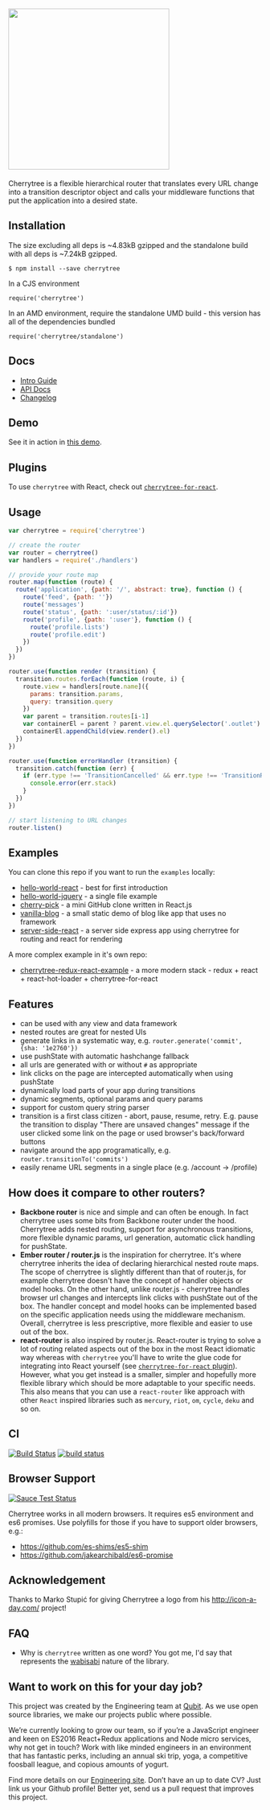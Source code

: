 # <img src="https://cloud.githubusercontent.com/assets/324440/11302251/2c573b4a-8f94-11e5-9df6-889b19c2ad48.png" width="320" />

Cherrytree is a flexible hierarchical router that translates every URL change into a transition descriptor object and calls your middleware functions that put the application into a desired state.


## Installation

The size excluding all deps is ~4.83kB gzipped and the standalone build with all deps is ~7.24kB gzipped.

    $ npm install --save cherrytree

In a CJS environment

    require('cherrytree')

In an AMD environment, require the standalone UMD build - this version has all of the dependencies bundled

    require('cherrytree/standalone')


## Docs

* [Intro Guide](docs/intro.md)
* [API Docs](docs/api.md)
* [Changelog](CHANGELOG.md)


## Demo

See it in action in [this demo](http://kidkarolis.github.io/cherrytree-redux-react-example).


## Plugins

To use `cherrytree` with React, check out [`cherrytree-for-react`](https://github.com/KidkArolis/cherrytree-for-react).


## Usage

```js
var cherrytree = require('cherrytree')

// create the router
var router = cherrytree()
var handlers = require('./handlers')

// provide your route map
router.map(function (route) {
  route('application', {path: '/', abstract: true}, function () {
    route('feed', {path: ''})
    route('messages')
    route('status', {path: ':user/status/:id'})
    route('profile', {path: ':user'}, function () {
      route('profile.lists')
      route('profile.edit')
    })
  })
})

router.use(function render (transition) {
  transition.routes.forEach(function (route, i) {
    route.view = handlers[route.name]({
      params: transition.params,
      query: transition.query
    })
    var parent = transition.routes[i-1]
    var containerEl = parent ? parent.view.el.querySelector('.outlet') : document.body
    containerEl.appendChild(view.render().el)
  })
})

router.use(function errorHandler (transition) {
  transition.catch(function (err) {
    if (err.type !== 'TransitionCancelled' && err.type !== 'TransitionRedirected') {
      console.error(err.stack)
    }
  })
})

// start listening to URL changes
router.listen()
```


## Examples

You can clone this repo if you want to run the `examples` locally:

* [hello-world-react](examples/hello-world-react) - best for first introduction
* [hello-world-jquery](examples/hello-world-jquery) - a single file example
* [cherry-pick](examples/cherry-pick) - a mini GitHub clone written in React.js
* [vanilla-blog](examples/vanilla-blog) - a small static demo of blog like app that uses no framework
* [server-side-react](examples/server-side-react) - a server side express app using cherrytree for routing and react for rendering

A more complex example in it's own repo:

* [cherrytree-redux-react-example](https://github.com/KidkArolis/cherrytree-redux-react-example) - a more modern stack - redux + react + react-hot-loader + cherrytree-for-react


## Features

* can be used with any view and data framework
* nested routes are great for nested UIs
* generate links in a systematic way, e.g. `router.generate('commit', {sha: '1e2760'})`
* use pushState with automatic hashchange fallback
* all urls are generated with or without `#` as appropriate
* link clicks on the page are intercepted automatically when using pushState
* dynamically load parts of your app during transitions
* dynamic segments, optional params and query params
* support for custom query string parser
* transition is a first class citizen - abort, pause, resume, retry. E.g. pause the transition to display "There are unsaved changes" message if the user clicked some link on the page or used browser's back/forward buttons
* navigate around the app programatically, e.g. `router.transitionTo('commits')`
* easily rename URL segments in a single place (e.g. /account -> /profile)


## How does it compare to other routers?

* **Backbone router** is nice and simple and can often be enough. In fact cherrytree uses some bits from Backbone router under the hood. Cherrytree adds nested routing, support for asynchronous transitions, more flexible dynamic params, url generation, automatic click handling for pushState.
* **Ember router / router.js** is the inspiration for cherrytree. It's where cherrytree inherits the idea of declaring hierarchical nested route maps. The scope of cherrytree is slightly different than that of router.js, for example cherrytree doesn't have the concept of handler objects or model hooks. On the other hand, unlike router.js - cherrytree handles browser url changes and intercepts link clicks with pushState out of the box. The handler concept and model hooks can be implemented based on the specific application needs using the middleware mechanism. Overall, cherrytree is less prescriptive, more flexible and easier to use out of the box.
* **react-router** is also inspired by router.js. React-router is trying to solve a lot of routing related aspects out of the box in the most React idiomatic way whereas with `cherrytree` you'll have to write the glue code for integrating into React yourself (see [`cherrytree-for-react` plugin](https://github.com/KidkArolis/cherrytree-for-react)). However, what you get instead is a smaller, simpler and hopefully more flexible library which should be more adaptable to your specific needs. This also means that you can use a `react-router` like approach with other `React` inspired libraries such as `mercury`, `riot`, `om`, `cycle`, `deku` and so on.


## CI

[![Build Status](https://travis-ci.org/QubitProducts/cherrytree.svg?branch=master)](https://travis-ci.org/QubitProducts/cherrytree)
[![build status](https://www.codeship.io/projects/aa5e37b0-aeb1-0131-dd5f-06fd12e6a611/status?branch=master)](https://codeship.com/projects/19734)


## Browser Support

[![Sauce Test Status](https://saucelabs.com/browser-matrix/cherrytree.svg)](https://saucelabs.com/u/cherrytree)

Cherrytree works in all modern browsers. It requires es5 environment and es6 promises. Use polyfills for those if you have to support older browsers, e.g.:

* https://github.com/es-shims/es5-shim
* https://github.com/jakearchibald/es6-promise

## Acknowledgement

Thanks to Marko Stupić for giving Cherrytree a logo from his http://icon-a-day.com/ project!

## FAQ

* Why is `cherrytree` written as one word? You got me, I'd say that represents the [wabisabi](https://en.wikipedia.org/wiki/Wabi-sabi) nature of the library.

## Want to work on this for your day job?

This project was created by the Engineering team at [Qubit](https://qubit.com). As we use open source libraries, we make our projects public where possible.

We’re currently looking to grow our team, so if you’re a JavaScript engineer and keen on ES2016 React+Redux applications and Node micro services, why not get in touch? Work with like minded engineers in an environment that has fantastic perks, including an annual ski trip, yoga, a competitive foosball league, and copious amounts of yogurt.

Find more details on our [Engineering site](https://eng.qubit.com). Don’t have an up to date CV? Just link us your Github profile! Better yet, send us a pull request that improves this project.
